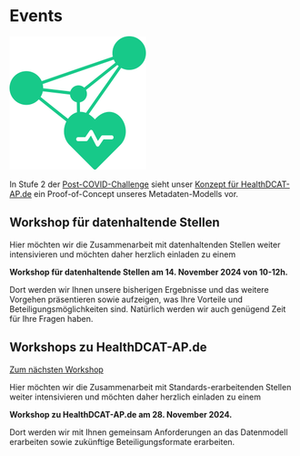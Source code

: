 # Events

![Logo HealthDCAT-AP.de](https://github.com/HealthDCAT-AP-de/healthdcat-ap.de/blob/main/images/logo_small.png?raw=true)

In Stufe 2 der [Post-COVID-Challenge](https://www.bmi.bund.de/DE/themen/it-und-digitalpolitik/it-des-bundes/dateninstitut/dateninstitut-node.html) sieht unser [Konzept für HealthDCAT-AP.de](https://healthdcat-ap-de.github.io/healthdcat-ap.de/) ein Proof-of-Concept unseres Metadaten-Modells vor.


## Workshop für datenhaltende Stellen

Hier möchten wir die Zusammenarbeit mit datenhaltenden Stellen weiter intensivieren und möchten daher herzlich einladen zu einem

**Workshop für datenhaltende Stellen am 14. November 2024 von 10-12h.**

Dort werden wir Ihnen unsere bisherigen Ergebnisse und das weitere Vorgehen präsentieren sowie aufzeigen, was Ihre Vorteile und Beteiligungsmöglichkeiten sind. Natürlich werden wir auch genügend Zeit für Ihre Fragen haben.


## Workshops zu HealthDCAT-AP.de

[Zum nächsten Workshop](/events/V1.0/2024-11-28_WS1-Kickoff.md)

Hier möchten wir die Zusammenarbeit mit Standards-erarbeitenden Stellen weiter intensivieren und möchten daher herzlich einladen zu einem

**Workshop zu HealthDCAT-AP.de am 28. November 2024.**

Dort werden wir mit Ihnen gemeinsam Anforderungen an das Datenmodell erarbeiten sowie zukünftige Beteiligungsformate erarbeiten.
